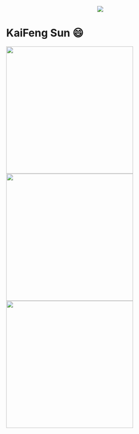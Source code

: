 <a href="https://github.com/wubianxiaoxian">

  <p align="center">
    <img src="https://github-profile-trophy.vercel.app/?username=wubianxiaoxian&column=7&theme=onedark"/>
  </p>

</a>

# KaiFeng Sun 😄

<img width="340px" src="https://github-readme-stats.vercel.app/api?username=wubianxiaoxian&theme=vue-dark&count_private=true&show_icons=true">
<img width="340px" src="https://github-readme-stats.vercel.app/api/top-langs/?username=wubianxiaoxian&theme=vue-dark&layout=compact">
<img width="340px" src="https://github-readme-stats.vercel.app/api/pin/?username=wubianxiaoxian&repo=my-now-blog&theme=dark">
